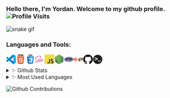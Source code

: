### Hello there, I'm Yordan. Welcome to my github profile. <img src="https://komarev.com/ghpvc/?username=yordanzhelevdev&label=Profile%20views&color=0e75b6&style=flat" alt="Profile Visits" />

![snake gif](https://github.com/yordanzhelevdev/yordanzhelevdev/blob/output/github-contribution-grid-snake.gif?raw=true](https://raw.githubusercontent.com/yordanzhelevdev/yordanzhelevdev/9b16a8bd7906bf902ad668cc5d08daf9116b5b5e/github-contribution-grid-snake.svg))

### Languages and Tools:

<img align="left" alt="Visual Studio Code" width="26px" src="https://raw.githubusercontent.com/github/explore/80688e429a7d4ef2fca1e82350fe8e3517d3494d/topics/visual-studio-code/visual-studio-code.png" />
<img align="left" alt="HTML5" width="26px" src="https://raw.githubusercontent.com/github/explore/80688e429a7d4ef2fca1e82350fe8e3517d3494d/topics/html/html.png" />
<img align="left" alt="CSS3" width="26px" src="https://raw.githubusercontent.com/github/explore/80688e429a7d4ef2fca1e82350fe8e3517d3494d/topics/css/css.png" />
<img align="left" alt="Sass" width="26px" src="https://raw.githubusercontent.com/github/explore/80688e429a7d4ef2fca1e82350fe8e3517d3494d/topics/sass/sass.png" />
<img align="left" alt="JavaScript" width="26px" src="https://raw.githubusercontent.com/github/explore/80688e429a7d4ef2fca1e82350fe8e3517d3494d/topics/javascript/javascript.png" />
<img align="left" alt="Node.js" width="26px" src="https://raw.githubusercontent.com/github/explore/80688e429a7d4ef2fca1e82350fe8e3517d3494d/topics/nodejs/nodejs.png" />
<img align="left" alt="PHP" width="26px" src="https://raw.githubusercontent.com/github/explore/ccc16358ac4530c6a69b1b80c7223cd2744dea83/topics/php/php.png" />
<img align="left" alt="Git" width="26px" src="https://raw.githubusercontent.com/github/explore/80688e429a7d4ef2fca1e82350fe8e3517d3494d/topics/git/git.png" />
<img align="left" alt="GitHub" width="26px" src="https://raw.githubusercontent.com/github/explore/78df643247d429f6cc873026c0622819ad797942/topics/github/github.png" />
<img align="left" alt="Terminal" width="26px" src="https://raw.githubusercontent.com/github/explore/80688e429a7d4ef2fca1e82350fe8e3517d3494d/topics/terminal/terminal.png" />

<br />
<br />

<details>

<summary>✨ Github Stats</summary>

[![yordanzhelevdev's github stats](https://github-readme-stats.vercel.app/api?username=yordanzhelevdev&show_icons=true&theme=radical)](https://github.com/yordanzhelevdev/github-readme-stats)

</details>

<details>
  
<summary>✨ Most Used Languages</summary>

[![Top Langs](https://github-readme-stats.vercel.app/api/top-langs/?username=yordanzhelevdev&theme=radical)](https://github.com/anuraghazra/github-readme-stats)

</details>


![Github Contributions](https://github-readme-streak-stats.herokuapp.com/?user=yordanzhelevdev&hide_border=true&theme=radical )
